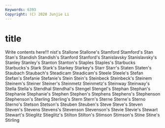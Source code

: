 ```yaml
---
Keywords: 6393
Copyright: (C) 2020 Junjie Li
---
```


# title

Write contents here!!!
nist's 
Stallone 
Stallone's 
Stamford 
Stamford's 
Stan 
Stan's 
Standish 
Standish's
Stanford 
Stanford's 
Stanislavsky 
Stanislavsky's 
Stanley 
Stanley's 
Stanton 
Stanton's 
Staples 
Staples's
Starbucks 
Starbucks's 
Stark 
Stark's 
Starkey 
Starkey's 
Starr 
Starr's 
Staten 
Staten's
Staubach 
Staubach's 
Steadicam 
Steadicam's 
Steele 
Steele's 
Stefan 
Stefan's 
Stefanie 
Stefanie's
Stein 
Stein's 
Steinbeck 
Steinbeck's 
Steinem 
Steinem's 
Steiner 
Steiner's 
Steinmetz 
Steinmetz's
Steinway 
Steinway's 
Stella 
Stella's 
Stendhal 
Stendhal's 
Stengel 
Stengel's 
Stephan 
Stephan's
Stephanie 
Stephanie's 
Stephen 
Stephen's 
Stephens 
Stephens's 
Stephenson 
Stephenson's 
Sterling 
Sterling's
Stern 
Stern's 
Sterne 
Sterne's 
Sterno 
Sterno's 
Stetson 
Stetson's 
Steuben 
Steuben's
Steve 
Steve's 
Steven 
Steven's 
Stevens 
Stevens's 
Stevenson 
Stevenson's 
Stevie 
Stevie's
Stewart 
Stewart's 
Stieglitz 
Stieglitz's 
Stilton 
Stilton's 
Stimson 
Stimson's 
Stine 
Stine's
Stirling 
